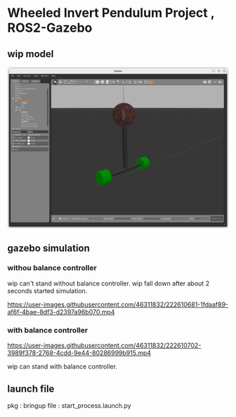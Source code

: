 # Wheeled Invert Pendulum Project , ROS2-Gazebo

## wip model

![wip model in gazebo](doc/pics/wip_model_in_gazebo.png)

## gazebo simulation

### withou balance controller

wip can't stand without balance controller.
wip fall down after about 2 seconds started simulation.

https://user-images.githubusercontent.com/46311832/222610681-1fdaaf89-af6f-4bae-8df3-d2397a96b070.mp4

### with balance controller

https://user-images.githubusercontent.com/46311832/222610702-3989f378-2768-4cdd-9e44-80286999b915.mp4

wip can stand with balance controller.

## launch file

pkg : bringup
file : start_process.launch.py
